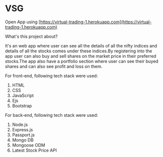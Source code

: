 # VSG
Open App using [https://virtual-trading-1.herokuapp.com](https://virtual-trading-1.herokuapp.com)

What's this project about?

It's an web app where user can see all the details of all the nifty indices and details of all the stocks comes under these indices.By registering into the app user can also buy and sell shares on the market price in their preferred stocks.The app also have a portfolio section where user can see their buyed shares and can also see profit and loss on them.

For front-end, following tech stack were used:
1) HTML
2) CSS
3) JavaScript
4) Ejs
5) Bootstrap


For back-end, following tech stack were used:
1) Node.js
2) Express.js
3) Passport.js
4) Mongo DB
5) Mongoose ODM
6) Latest Stock Price API
